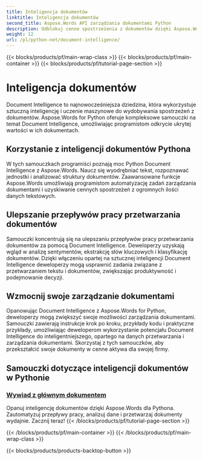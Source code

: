 ```yaml
---
title: Inteligencja dokumentów
linktitle: Inteligencja dokumentów
second_title: Aspose.Words API zarządzania dokumentami Python
description: Odblokuj cenne spostrzeżenia z dokumentów dzięki Aspose.Words for Python's Document Intelligence. Zautomatyzuj analizę, ekstrakcję tekstu i klasyfikację.
weight: 12
url: /pl/python-net/document-intelligence/
---
```


{{< blocks/products/pf/main-wrap-class >}}
{{< blocks/products/pf/main-container >}}
{{< blocks/products/pf/tutorial-page-section >}}

# Inteligencja dokumentów


Document Intelligence to najnowocześniejsza dziedzina, która wykorzystuje sztuczną inteligencję i uczenie maszynowe do wydobywania spostrzeżeń z dokumentów. Aspose.Words for Python oferuje kompleksowe samouczki na temat Document Intelligence, umożliwiając programistom odkrycie ukrytej wartości w ich dokumentach.

## Korzystanie z inteligencji dokumentów Pythona

W tych samouczkach programiści poznają moc Python Document Intelligence z Aspose.Words. Naucz się wyodrębniać tekst, rozpoznawać jednostki i analizować struktury dokumentów. Zaawansowane funkcje Aspose.Words umożliwiają programistom automatyzację zadań zarządzania dokumentami i uzyskiwanie cennych spostrzeżeń z ogromnych ilości danych tekstowych.

## Ulepszanie przepływów pracy przetwarzania dokumentów

Samouczki koncentrują się na ulepszaniu przepływów pracy przetwarzania dokumentów za pomocą Document Intelligence. Deweloperzy uzyskają wgląd w analizę sentymentów, ekstrakcję słów kluczowych i klasyfikację dokumentów. Dzięki włączeniu opartej na sztucznej inteligencji Document Intelligence deweloperzy mogą usprawnić zadania związane z przetwarzaniem tekstu i dokumentów, zwiększając produktywność i podejmowanie decyzji.

## Wzmocnij swoje zarządzanie dokumentami

Opanowując Document Intelligence z Aspose.Words for Python, deweloperzy mogą zwiększyć swoje możliwości zarządzania dokumentami. Samouczki zawierają instrukcje krok po kroku, przykłady kodu i praktyczne przykłady, umożliwiając deweloperom wykorzystanie potencjału Document Intelligence do inteligentniejszego, opartego na danych przetwarzania i zarządzania dokumentami. Skorzystaj z tych samouczków, aby przekształcić swoje dokumenty w cenne aktywa dla swojej firmy.

## Samouczki dotyczące inteligencji dokumentów w Pythonie
### [Wywiad z głównym dokumentem](./master-document-intelligence/)
Opanuj inteligencję dokumentów dzięki Aspose.Words dla Pythona. Zautomatyzuj przepływy pracy, analizuj dane i przetwarzaj dokumenty wydajnie. Zacznij teraz!
{{< /blocks/products/pf/tutorial-page-section >}}

{{< /blocks/products/pf/main-container >}}
{{< /blocks/products/pf/main-wrap-class >}}

{{< blocks/products/products-backtop-button >}}
